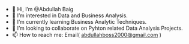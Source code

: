 - 👋 Hi, I’m @Abdullah Baig
- 👀 I’m interested in Data and Business Analysis.
- 🌱 I’m currently learning Business Analytic Techniques.
- 💞️ I’m looking to collaborate on Pyhton related Data Analysis Projects.
- 📫 How to reach me: Email( abdullahboss2000@gmail.com )

<!---
abdullahboss2000/abdullahboss2000 is a ✨ special ✨ repository because its `README.md` (this file) appears on your GitHub profile.
You can click the Preview link to take a look at your changes.
--->
